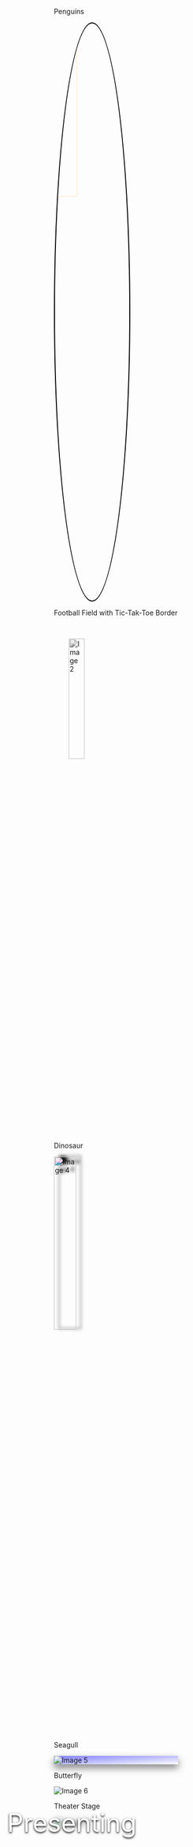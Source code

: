 <!DOCTYPE html>
<html lang="en">
<head>
  <meta charset="UTF-8">
  <meta name="viewport" content="width=device-width, initial-scale=1.0">
  <title>The Imitation Assignment</title>
  <style>
    #image1 {
      filter: sepia(1);
      border-radius: 50%;
      border: 2px solid black;
      width: 30%
    }#image2 {filter: grayscale(1); border: 30px solid transparent; border-image-source: url('tic-tac-toe.png');  border-image:url('tic-tac-toe.png') 50 round;width: 25%
    }
   #image3 {
      display: none; /* Hide Image 3, as it's used as a border */
    }
    #image4 {
     filter: hue-rotate(90deg) drop-shadow(10px -2px 3px #000000);
     width: 30%
   } 
    #image5 {
      background: linear-gradient(to bottom right, rgba(0, 0, 255, 0.5), rgba(255, 255, 255, 0.5)); 
      box-shadow: 0 7px 15px rgba(0, 0, 0, 0.5);
      width: 50%
    }
    
    #image6 {
      filter: invert(1);
      opacity: 0.7;
      border-radius: 100px 0 / 100px 0;
    }
    #image7 {position: absolute;}
    #image7 img {
     filter: blur(5px);
     width: 100%;
    }
    #presentingText {
      position: absolute;
      top: 50%;
      left: 50%;
      transform: translate(-50%, -50%);
      color: white;
      font-size: 52px;
      text-shadow: 0 2px 4px rgba(0, 0, 0, 2.5);
      z-index: 1;
    }
  </style>
</head>
<body>
  <p>Penguins</p>
  <p><img id="image1" src="penguins.jpg" alt="Image 1">
  </p>
  <p>Football Field with Tic-Tak-Toe Border</p>
  <p><img id="image2" src="football_field.jpg" alt="Image 2">
  </p>
  <p>Dinosaur</p>  
  <p><img id="image4" src="dinosaur.png" alt="Image 4">
  </p>
  <p>Seagull</p>  
  <p> <div id="image5">
      <img src="seagull.png" alt="Image 5">
      </div> 
  </p>
  <p> Butterfly</p> 
  <p><img id="image6" src="butterfly.jpg" alt="Image 6">
  </p>
  <p>Theater Stage</p> 
  <p><div id="image7">
     <img src="theater_stage.jpg" alt="Image 7">
     <div id="presentingText"> Presenting </div>
     </div>
  </p>
</body>
</html>

